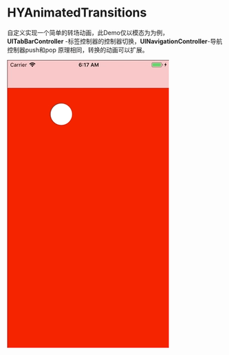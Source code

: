 # HYAnimatedTransitions
自定义实现一个简单的转场动画，此Demo仅以模态为为例，**UITabBarController** -标签控制器的控制器切换，**UINavigationController**-导航控制器push和pop 原理相同，转换的动画可以扩展。



![1](https://raw.githubusercontent.com/iMHaoyu/HYAnimatedTransitions/master/Oct-11-2018%2006-19-52.gif)
